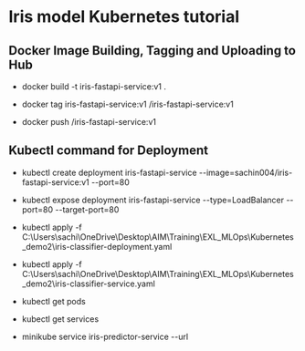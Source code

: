 # Iris model Kubernetes tutorial
## Docker Image Building, Tagging and Uploading to Hub

- docker build -t iris-fastapi-service:v1 .

- docker tag iris-fastapi-service:v1 <dockerhub-username>/iris-fastapi-service:v1

- docker push <dockerhub-username>/iris-fastapi-service:v1

## Kubectl command for Deployment

- kubectl create deployment iris-fastapi-service --image=sachin004/iris-fastapi-service:v1 --port=80  

- kubectl expose deployment iris-fastapi-service --type=LoadBalancer --port=80 --target-port=80

- kubectl apply -f C:\Users\sachi\OneDrive\Desktop\AIM\Training\EXL_MLOps\Kubernetes_demo2\iris-classifier-deployment.yaml                                    

- kubectl apply -f C:\Users\sachi\OneDrive\Desktop\AIM\Training\EXL_MLOps\Kubernetes_demo2\iris-classifier-service.yaml                                       

- kubectl get pods  

- kubectl get services

- minikube service iris-predictor-service --url       
